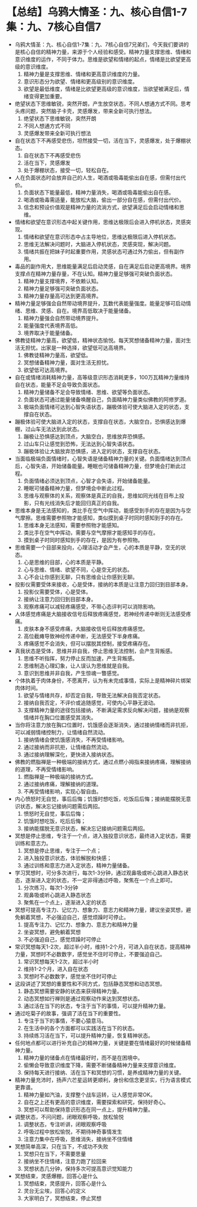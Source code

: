 # 【总结】乌鸦大情圣：九、核心自信1-7集：九、7核心自信7

-   乌鸦大情圣：九、核心自信1-7集：九、7核心自信7兄弟们，今天我们要讲的是核心自信的精神力量，来源于个人经验和感受。精神力量支撑思维、情绪和意识维度的运作，不同于体力。思维是欲望和情绪的起点，情绪是比欲望更高级的意识维度。
    1.  精神力量是支撑思维、情绪和更高意识维度的力量。
    2.  意识形态分为欲望、情绪和更高级别的意识维度。
    3.  欲望是最低维度，情绪是比欲望更高级的意识维度，当欲望被满足后，情绪变得更加重要。
-   绝望状态下思维敏锐，突然开朗，产生放空状态，不同人想通方式不同。思考头疼问题，突然脑子卡壳，灵感爆发，带来全新可执行想法。
    1.  绝望状态下思维敏锐，突然开朗
    2.  不同人想通方式不同
    3.  灵感爆发带来全新可执行想法
-   自在状态下不再感受悲伤，坦然接受一切，活在当下，灵感爆发，处于爆棚状态。
    1.  自在状态下不再感受悲伤
    2.  活在当下，灵感爆发
    3.  处于爆棚状态，接受一切，轻松自在。
-   人在负面状态时会放弃自己的人生，喝酒或吸毒能偷出自在感，但需付出代价。
    1.  负面状态下能量最低，精神力量消失，喝酒或吸毒能偷出自在感。
    2.  喝酒或吸毒需适量，能放松大脑，偷出一部分自在感，但需付出代价。
    3.  信念和预设价值观是精神力量的流淌方式，欲望满足后会启动情绪和思维。
-   情绪和欲望在意识形态中起关键作用，思维达极限后会进入停机状态，灵感突现。
    1.  情绪和欲望在意识形态中占主导地位，思维达极限后进入停机状态。
    2.  思维无法解决问题时，大脑进入停机状态，灵感突现，解决问题。
    3.  情绪共振在把妹子时起重要作用，灵感状态可通过外力偷出，但有副作用。
-   毒品的副作用大，思维能量满足后启动灵感，自在满足后启动更高境界。境界支撑点在精神力量存量，不在认知。精神力量足够强可突破负面状态。
    1.  精神力量支撑境界，不依赖认知。
    2.  精神力量足够强可突破负面状态。
    3.  精神力量存量高可达到更高境界。
-   精神力量足够强会自然带动境界提升，瓦数代表能量强度。能量足够可启动情绪、思维、灵感、自在。境界高低取决于能量储备。
    1.  精神力量强会自然带动境界提升。
    2.  能量强度代表境界高低。
    3.  境界取决于能量储备。
-   佛教徒精神力量高，欲望低，精神状态愉悦。每天冥想储备精神力量，面对生活无担忧。出家是一种选择，欲望低可达高境界。
    1.  佛教徒精神力量高，欲望低。
    2.  冥想储备精神力量，面对生活无担忧。
    3.  欲望低可达高境界。
-   自在或情绪消耗精神力量，高等级意识形态消耗更多，100万瓦精神力量维持自在状态，能量不足会导致负面状态。
    1.  精神力量储备不足会导致情绪、思维、欲望等负面状态。
    2.  负面状态可通过能量储备唤醒自己，负面精神力量类似佛教的阿修罗道。
    3.  极端负面情绪可达到心智失语状态，蹦极体验可使大脑进入定的状态，支撑自在状态。
-   蹦极体验可使大脑进入定的状态，支撑自在状态，大脑空白，恐惧感达到爆棚，过山车无法达到此状态。
    1.  蹦极让恐惧感达到顶点，大脑空白，思维放弃恐惧感。
    2.  过山车只让感觉到恐怖，无法达到心智失语状态。
    3.  蹦极体验让大脑放弃恐惧感，进入定的状态，支撑自在状态。
-   当面临极端负面情绪时，心智失语是储备精神力量的关键。负面情绪达到顶点后，心智失语，开始储备能量。睡眠也可储备精神力量，但梦境会打断此过程。
    1.  负面情绪必须达到顶点，心智才会失语，开始储备能量。
    2.  睡眠可储备精神力量，但梦境会中断此过程。
    3.  思维与观察体的关系，观察体是真正的自我，思维如同光线在目布上投影，只有光线消失后才能回归真正的自我。
-   思维本身是无法感知的，类比手在空气中挥动，能感受到手的存在是因为与空气摩擦。思维需要参照物才能感知，类似摸到桌子时同时感知到手的存在。
    1.  思维本身无法感知，需要参照物才能感知。
    2.  类比手在空气中挥动，需要与空气摩擦才能感知手的存在。
    3.  摸到桌子时同时感知到手的存在，是因为有参照物。
-   思维需要一个目部来投向，心理活动才会产生，心的本质是平静，空无的状态。
    1.  心是思维的目部，心的本质是平静。
    2.  心与思维、情绪、欲望不同，心是空无的状态。
    3.  心不会让你感到无聊，只有思维会让你感到无聊。
-   投影仪需要受体来接收，心是受体，接纳的本质是让注意力回归到目部本身。
    1.  投影仪需要受体，心是受体。
    2.  接纳让注意力回归到目部本身。
    3.  观察疼痛可以减轻疼痛感受，不带心态评判可以消除影响。
-   人体感觉疼痛是大脑接收信号后释放疼痛感觉，若神经传递中断则无法感受疼痛。
    1.  皮肤本身不感受疼痛，大脑接收信号后释放疼痛感觉。
    2.  高位截瘫导致神经传递中断，无法感受下半身疼痛。
    3.  疼痛感觉不会消失，但可以摆脱其控制，接受疼痛存在。
-   真我状态是受体，思维并非自我，停止思维无法控制，会产生背叛感。
    1.  思维不听指挥，努力停止反而加速，产生背叛感。
    2.  思维制造心理幻象，让人误认为思维就是自我。
    3.  意识到思维并非自我，产生惊魂一瞥感觉。
-   个体执着于肉体身份，不愿离开，认为有未完成事情，实际上是精神碎片绑架肉体时间。
    1.  欲望与情绪共存，却否定自我，导致无法解决自我否定状态。
    2.  接纳自我否定，不评价或追随感觉，可使内心平静无波动。
    3.  支撑精神力量的途径包括接纳，不断满足需求反向解决问题，接纳是观察情绪并在胸口位置感受其消失。
-   当你将注意力放在胸口位置时，饥饿感会逐渐消失，通过接纳情绪而非抗拒，可以减弱情绪控制力，让情绪自然流动。
    1.  接纳情绪会使饥饿感消失，不再受情绪影响。
    2.  通过接纳而非抗拒，让情绪自然流动。
    3.  通过接纳理解深化，更快进入接纳状态。
-   佛教的燃脂禅是一种极端的接纳方式，通过点燃小拇指来接纳疼痛，理解接纳的道理，不再受情绪影响。
    1.  燃脂禅是一种极端的接纳方式。
    2.  通过接纳疼痛，理解接纳的道理。
    3.  不再受情绪影响，实现心智自由。
-   内心愤怒时无自觉，事后后悔；饥饿时想吃饭，吃饭后后悔；接纳能摆脱无意识状态，解决忘记接纳问题需后两招。
    1.  愤怒时无自觉，事后后悔；
    2.  饥饿时想吃饭，吃后后悔；
    3.  接纳能摆脱无意识状态，解决忘记接纳问题需后两招。
-   冥想是停止思维，专注于一个点，进入独投意识状态，最终进入定状态，需要训练和意志力。
    1.  冥想是停止思维，专注于一个点；
    2.  进入独投意识状态，体验解脱和快感；
    3.  通过训练和意志力进入定状态，精神力量储备。
-   学习冥想时，可分多次进行，每次1-3分钟，通过观鼻吸或听心跳进入静态状态，逐渐进入定的状态，不一定非得通过呼吸，聚焦在一个点上即可。
    1.  分次练习，每次1-3分钟
    2.  观鼻吸或听心跳进入静态状态
    3.  聚焦在一个点上，逐渐进入定的状态
-   冥想可提高专注力、记忆力、想象力、意志力和精神力量，建议坐姿冥想，避免躺着冥想，不必强迫自己，感觉烦躁时可停止。
    1.  提高专注力、记忆力、想象力、意志力和精神力量
    2.  坐姿冥想，避免躺着冥想
    3.  不必强迫自己，感觉烦躁时可停止
-   常识冥想每天1-2次，超过半小时，维持1-2个月，可进入自在状态，提高精神力量，冥想时不必数数字，感觉坐不住时可停止，不要强迫自己。
    1.  常识冥想每天1-2次，超过半小时
    2.  维持1-2个月，进入自在状态
    3.  冥想时不必数数字，感觉坐不住时可停止
-   这段讲述了冥想的重要性和不同方式，包括静态冥想和动态冥想。
    1.  静态冥想需要安静的状态来获得精神力量。
    2.  动态冥想如行禅则是通过观察动作来达到冥想状态。
    3.  通过活在当下的状态，专注于当下的事情，可以提升精神力量。
-   通过吃菊子的故事，强调了活在当下的重要性。
    1.  专注于当下的事情，不要心猿意马。
    2.  在生活中的各个方面都可以实践活在当下的状态。
    3.  持续练习活在当下，可以提升精神力量，恢复精神状态。
-   任何地点都可以进行补充自己的精神力量，关键是要在情绪最好的时候储备精神力量。
    1.  精神力量的储备点在情绪最好时，而不是在困境中。
    2.  偷懒会导致意识维度下降，需要不断储备精神力量来支撑意识维度。
    3.  保持每天进行接纳、活在当下和冥想的习惯，是养成精神力量的关键。
-   精神力量充沛时，扬声六芒星运转更顺利，身份和信念更坚实，行为语言模式更靠谱。
    1.  精神力量如汽油，支撑整个战车运转，让人感觉非常OK。
    2.  自在之上还有更高的意识维度，需要探索和研究，保持好奇心。
    3.  冥想可以帮助保持意识形态在同一点上，提升精神力量。
-   调整状态，不问问题，闭眼观察呼吸，放松愉悦
    1.  调整状态，专注听讲，闭眼观察呼吸
    2.  呼吸过程中放松愉悦，不期待神奇事情发生
    3.  注意力集中在呼吸，思维消失，接纳坐不住情绪
-   冥想简单高深，只在当下，不成功不失败
    1.  冥想只在当下，不需要思量
    2.  接纳坐不住情绪，注意力跑了拉回来
    3.  冥想状态几分钟，保持多次可提高意识觉知能力
-   冥想结束，灵感爆棚，回答心是什么
    1.  冥想结束，灵感提升，回答心是什么
    2.  灵台无尘埃，回答心的定义
    3.  大家明白了，冥想结束，停止冥想